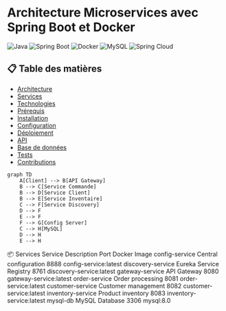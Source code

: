 # Architecture Microservices avec Spring Boot et Docker

![Java](https://img.shields.io/badge/Java-21-blue)
![Spring Boot](https://img.shields.io/badge/Spring_Boot-3.4.3-green)
![Docker](https://img.shields.io/badge/Docker-20.10+-important)
![MySQL](https://img.shields.io/badge/MySQL-8.0-orange)
![Spring Cloud](https://img.shields.io/badge/Spring_Cloud-2024.0.0-brightgreen)

## 📋 Table des matières
- [Architecture](#-architecture)
- [Services](#-services)
- [Technologies](#-technologies)
- [Prérequis](#-prérequis)
- [Installation](#-installation)
- [Configuration](#-configuration)
- [Déploiement](#-déploiement)
- [API](#-api)
- [Base de données](#-base-de-données)
- [Tests](#-tests)
- [Contributions](#-contributions)

```mermaid
graph TD
    A[Client] --> B[API Gateway]
    B --> C[Service Commande]
    B --> D[Service Client]
    B --> E[Service Inventaire]
    C --> F[Service Discovery]
    D --> F
    E --> F
    F --> G[Config Server]
    C --> H[MySQL]
    D --> H
    E --> H
```
📦 Services
Service	Description	Port	Docker Image
config-service	Central configuration	8888	config-service:latest
discovery-service	Eureka Service Registry	8761	discovery-service:latest
gateway-service	API Gateway	8080	gateway-service:latest
order-service	Order processing	8081	order-service:latest
customer-service	Customer management	8082	customer-service:latest
inventory-service	Product inventory	8083	inventory-service:latest
mysql-db	MySQL Database	3306	mysql:8.0


